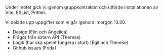 Under mötet gick vi igenom gruppkontraktet och utförde installationen av Vite, ESList, Prittier.

Vi delade upp uppgifter som vi går igenom imorgon 13.00. 
  - Design (Elin och Angelica)
  - Frågor från extern API (Therese) 
  - Logik (hur ska spelet fungera i stort) (Egil och Therese)
  - Github issues (Frida)
